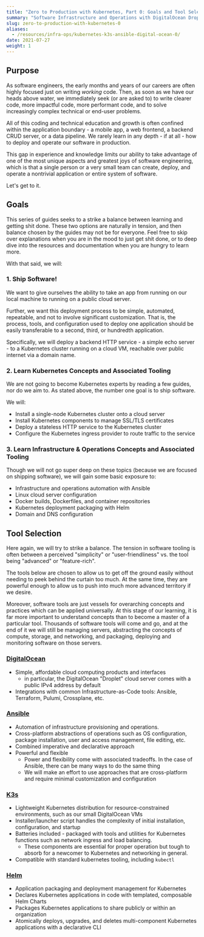 ```yaml
---
title: "Zero to Production with Kubernetes, Part 0: Goals and Tool Selection"
summary: "Software Infrastructure and Operations with DigitalOcean Droplets, Ansible, K3s, and Helm"
slug: zero-to-production-with-kubernetes-0
aliases:
  - /resources/infra-ops/kubernetes-k3s-ansible-digital-ocean-0/
date: 2021-07-27
weight: 1
---
```


## Purpose

As software engineers, the early months and years of our careers are often highly focused just on writing _working_ code.
Then, as soon as we have our heads above water, we immediately seek (or are asked to) to write clearer code,
more impactful code, more performant code, and to solve increasingly complex technical or end-user problems.

All of this coding and technical education and growth is often confined within the application boundary -
a mobile app, a web frontend, a backend CRUD server, or a data pipeline.
We rarely learn in any depth - if at all - how to deploy and operate our software in production.

This gap in experience and knowledge limits our ability to take advantage of one of the most unique aspects
and greatest joys of software engineering, which is that a single person or a very small team can create,
deploy, and operate a nontrivial application or entire system of software.

Let's get to it.

## Goals

This series of guides seeks to a strike a balance between learning and getting shit done.
These two options are naturally in tension, and then balance chosen by the guides may not be for everyone.
Feel free to skip over explanations when you are in the mood to just get shit done,
or to deep dive into the resources and documentation when you are hungry to learn more.

With that said, we will:

### 1. Ship Software!

We want to give ourselves the ability to take an app from running on our local machine to running on a public cloud server.

Further, we want this deployment process to be simple, automated, repeatable, and not to involve significant customization.
That is, the process, tools, and configuration used to deploy one application should be easily transferable to a second, third, or hundredth application.

Specifically, we will deploy a backend HTTP service - a simple echo server - to a
Kubernetes cluster running on a cloud VM, reachable over public internet via a domain name.

### 2. Learn Kubernetes Concepts and Associated Tooling

We are not going to become Kubernetes experts by reading a few guides, nor do we aim to.
As stated above, the number one goal is to ship software.

We will:

* Install a single-node Kubernetes cluster onto a cloud server
* Install Kubernetes components to manage SSL/TLS certificates
* Deploy a stateless HTTP service to the Kubernetes cluster
* Configure the Kubernetes ingress provider to route traffic to the service

### 3. Learn Infrastructure & Operations Concepts and Associated Tooling

Though we will not go super deep on these topics (because we are focused on shipping software),
we will gain some basic exposure to:

* Infrastructure and operations automation with Ansible
* Linux cloud server configuration
* Docker builds, Dockerfiles, and container repositories
* Kubernetes deployment packaging with Helm
* Domain and DNS configuration

<!---
Practices and Preferences:
* Automation of Manual Processes
* Infrastructure as Code
* Declarative over Imperative
Tools: Ansible, Helm, K3s, and DigitalOcean
-->

## Tool Selection

Here again, we will try to strike a balance.
The tension in software tooling is often between a perceived "simplicity" or "user-friendliness"
vs. the tool being "advanced" or "feature-rich".

The tools below are chosen to allow us to get off the ground easily without needing to peek behind the curtain too much.
At the same time, they are powerful enough to allow us to push into much more advanced territory if we desire.

Moreover, software tools are just vessels for overarching concepts and practices which can be applied universally.
At this stage of our learning, it is far more important to understand concepts than to become a master of a particular tool.
Thousands of software tools will come and go, and at the end of it we will still be managing servers,
abstracting the concepts of compute, storage, and networking, and packaging, deploying and monitoring software on those servers.

### [DigitalOcean](https://digitalocean.com/)
* Simple, affordable cloud computing products and interfaces
    * in particular, the DigitalOcean "Droplet" cloud server comes with a public IPv4 address by default
* Integrations with common Infrastructure-as-Code tools: Ansible, Terraform, Pulumi, Crossplane, etc.

### [Ansible](https://docs.ansible.com/ansible/latest/)
* Automation of infrastructure provisioning and operations.
* Cross-platform abstractions of operations such as OS configuration, package installation, user and access management, file editing, etc.
* Combined imperative and declarative approach
* Powerful and flexible
  * Power and flexibility come with associated tradeoffs.
  In the case of Ansible, there can be many ways to do the same thing
  * We will make an effort to use approaches that are cross-platform and require minimal customization and configuration


### [K3s](https://rancher.com/docs/k3s/latest/en/)
* Lightweight Kubernetes distribution for resource-constrained environments, such as our small DigitalOcean VMs
* Installer/launcher script handles the complexity of initial installation, configuration, and startup
* Batteries included - packaged with tools and utilities for Kubernetes functions such as network ingress and load balancing.
  * These components are essential for proper operation but tough to absorb for a newcomer to Kubernetes and networking in general.
* Compatible with standard kubernetes tooling, including `kubectl`

### [Helm](https://helm.sh/docs/)
* Application packaging and deployment management for Kubernetes
* Declares Kubernetes applications in code with templated, composable Helm Charts
* Packages Kubernetes applications to share publicly or within an organization
* Atomically deploys, upgrades, and deletes multi-component Kubernetes applications with a declarative CLI
